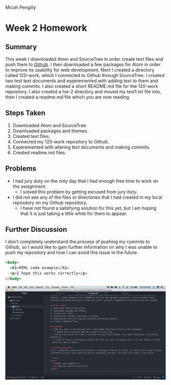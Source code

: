 Micah Pengilly

# Week 2 Homework
## Summary
This week I downloaded Atom and SourceTree in order create text files and push them to [Github](https://github.com/).  I then downloaded a few packages for Atom in order to improve its usability for web development.  Next I created a directory called 120-work, which I connected to Github through SourceTree.  I created two test text documents and experemented with adding text to them and making commits.  I also created a short README.md file for the 120-work repository.  I also created a hw-2 directory and moved my test1.txt file into, then I created a readme.md file which you are now reading.

## Steps Taken
1. Downloaded Atom and SourceTree.
2. Downloaded packages and themes.
3. Created text files.
4. Connected my 120-work repository to Github.
5. Experemented with altering text documents and making commits.
6. Created readme.md files.

## Problems
- I had jury duty on the only day that I had enough free time to work on the assignment.
  - I solved this problem by getting excused from jury duty.
- I did not see any of the files or directories that I had created in my local repository on my Github repository.
  - I have not found a satisfying solution for this yet, but I am hoping that it is just taking a little while for them to appear.

## Further Discussion
I don't completely understand the process of pushing my commits to Github, so I would like to gain further information on why I was unable to push my repository and how I can avoid this issue in the future.

```html
<body>
  <h1>HTML code example</h1>
  <p>I hope this works correctly</p>
</body>
```
![Image of readme.md within text editor](Screenshot.png)
